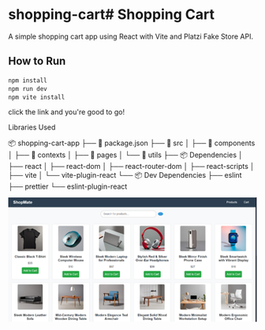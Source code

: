 # shopping-cart# Shopping Cart

A simple shopping cart app using React with Vite and Platzi Fake Store API.

## How to Run

```bash
npm install
npm run dev
npm vite install
```

click the link and you're good to go!

Libraries Used

📦 shopping-cart-app
├── 📄 package.json
├── 📂 src
│ ├── 📂 components
│ ├── 📂 contexts
│ ├── 📂 pages
│ └── 📂 utils
├── 📦 Dependencies
│ ├── react
│ ├── react-dom
│ ├── react-router-dom
│ ├── react-scripts
│ ├── vite
│ └── vite-plugin-react
└── 📦 Dev Dependencies
├── eslint
├── prettier
└── eslint-plugin-react

![alt text](image.png)
